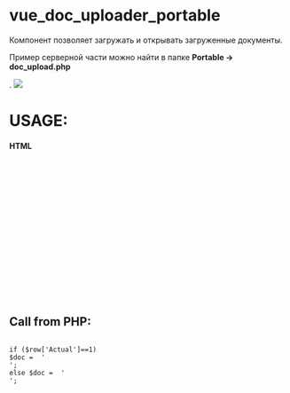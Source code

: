 # vue_doc_uploader_portable
Компонент позволяет загружать и открывать загруженные документы. 
<p>Пример серверной части можно найти в папке <b>Portable -> doc_upload.php</b></p>. 

<img src="https://sun1-4.userapi.com/c840429/v840429274/7371a/CgXOasGuA6g.jpg">
<h1>USAGE:</h1>
<h4>HTML <head></h4>
<code>
<pre>
<!-- VUE -->
<link 	href="./js/uploader/portable/css/style.css" 						type="text/css" rel="stylesheet"/>
<link 	href="./js/uploader/portable/css/bootstrap.min.css" 		type="text/css" rel="stylesheet"/>
<link 	href="./js/uploader/portable/css/bootstrap-vue.css" 		type="text/css" rel="stylesheet"/>
<script src='./js/uploader/portable/libs/vue.js' 							type="text/javascript"></script>
<script	src="./js/uploader/portable/libs/bootstrap-vue.js"			type="text/javascript"></script>
<script src="./js/uploader/portable/libs/axios.min.js"					type="text/javascript"></script>

<script src="./js/uploader/portable/script.js"					type="text/javascript" ></script>
<script src="./js/uploader/portable/libs/polyfill.min.js"		type="text/javascript"></script>

<link href="https://use.fontawesome.com/releases/v5.0.9/css/all.css"  rel="stylesheet" >
<!-- /VUE -->
</pre>
</code>
<h2>Call from PHP:</h2>
<code>
if ($row['Actual']==1) 
$doc =  '<div align="center" id="app_1"></div><script>selector = "#app_1"; component = "sudos"; readonly = 0; formats = ".pdf";url123 = "//192.168.202.103/seaport_new/doc_upload.php"; newVue(selector, component, readonly, url123, formats,'.$ID.');</script>';
else $doc =  '<div align="center" id="app_1"></div><script>selector = "#app_1"; component = "sudos"; readonly = 1; formats = ".pdf";url123 = "//192.168.202.103/seaport_new/doc_upload.php"; newVue(selector, component, readonly, url123, formats,'.$ID.');</script>';
</code>
